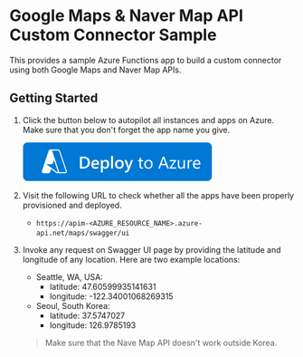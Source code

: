 # Google Maps & Naver Map API Custom Connector Sample #

This provides a sample Azure Functions app to build a custom connector using both Google Maps and Naver Map APIs.


## Getting Started ##

1. Click the button below to autopilot all instances and apps on Azure. Make sure that you don't forget the app name you give.

    [![Deploy To Azure](https://raw.githubusercontent.com/Azure/azure-quickstart-templates/master/1-CONTRIBUTION-GUIDE/images/deploytoazure.svg?sanitize=true)](https://portal.azure.com/#create/Microsoft.Template/uri/https%3A%2F%2Fraw.githubusercontent.com%2Fjustinyoo%2Fgoogle-naver-maps-custom-connector-sample%2Ffeature%2Finitial%2FResources%2Fazuredeploy.json)

2. Visit the following URL to check whether all the apps have been properly provisioned and deployed.

   * `https://apim-<AZURE_RESOURCE_NAME>.azure-api.net/maps/swagger/ui`

3. Invoke any request on Swagger UI page by providing the latitude and longitude of any location. Here are two example locations:
   * Seattle, WA, USA:
     * latitude: 47.60599935141631
     * longitude: -122.34001068269315
   * Seoul, South Korea:
     * latitude: 37.5747027
     * longitude: 126.9785193

    > Make sure that the Nave Map API doesn't work outside Korea.
